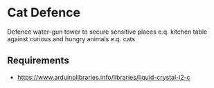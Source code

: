 # Cat Defence
Defence water-gun tower to secure sensitive places e.q. kitchen table against curious and hungry animals e.q. cats

## Requirements
- https://www.arduinolibraries.info/libraries/liquid-crystal-i2-c
